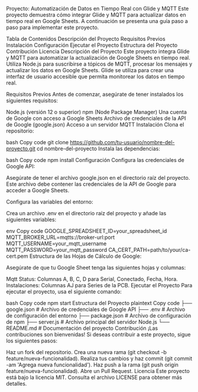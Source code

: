 Proyecto: Automatización de Datos en Tiempo Real con Glide y MQTT
Este proyecto demuestra cómo integrar Glide y MQTT para actualizar datos en tiempo real en Google Sheets. A continuación se presenta una guía paso a paso para implementar este proyecto.

Tabla de Contenidos
Descripción del Proyecto
Requisitos Previos
Instalación
Configuración
Ejecutar el Proyecto
Estructura del Proyecto
Contribución
Licencia
Descripción del Proyecto
Este proyecto integra Glide y MQTT para automatizar la actualización de Google Sheets en tiempo real. Utiliza Node.js para suscribirse a tópicos de MQTT, procesar los mensajes y actualizar los datos en Google Sheets. Glide se utiliza para crear una interfaz de usuario accesible que permita monitorear los datos en tiempo real.

Requisitos Previos
Antes de comenzar, asegúrate de tener instalados los siguientes requisitos:

Node.js (versión 12 o superior)
npm (Node Package Manager)
Una cuenta de Google con acceso a Google Sheets
Archivo de credenciales de la API de Google (google.json)
Acceso a un servidor MQTT
Instalación
Clona el repositorio:

bash
Copy code
git clone https://github.com/tu-usuario/nombre-del-proyecto.git
cd nombre-del-proyecto
Instala las dependencias:

bash
Copy code
npm install
Configuración
Configura las credenciales de Google API:

Asegúrate de tener el archivo google.json en el directorio raíz del proyecto. Este archivo debe contener las credenciales de la API de Google para acceder a Google Sheets.

Configura las variables del entorno:

Crea un archivo .env en el directorio raíz del proyecto y añade las siguientes variables:

env
Copy code
GOOGLE_SPREADSHEET_ID=your_spreadsheet_id
MQTT_BROKER_URL=mqtts://broker-url:port
MQTT_USERNAME=your_mqtt_username
MQTT_PASSWORD=your_mqtt_password
CA_CERT_PATH=path/to/your/ca-cert.pem
Estructura de las Hojas de Cálculo de Google:

Asegúrate de que tu Google Sheet tenga las siguientes hojas y columnas:

Mqtt Status: Columnas A, B, C, D para Serial, Conectado, Fecha, Hora.
Instalaciones: Columnas AJ para Series de la PCB.
Ejecutar el Proyecto
Para ejecutar el proyecto, usa el siguiente comando:

bash
Copy code
npm start
Estructura del Proyecto
plaintext
Copy code
├── google.json          # Archivo de credenciales de Google API
├── .env                 # Archivo de configuración del entorno
├── package.json         # Archivo de configuración de npm
├── server.js            # Archivo principal del servidor Node.js
└── README.md            # Documentación del proyecto
Contribución
¡Las contribuciones son bienvenidas! Si deseas contribuir a este proyecto, sigue los siguientes pasos:

Haz un fork del repositorio.
Crea una nueva rama (git checkout -b feature/nueva-funcionalidad).
Realiza tus cambios y haz commit (git commit -am 'Agrega nueva funcionalidad').
Haz push a la rama (git push origin feature/nueva-funcionalidad).
Abre un Pull Request.
Licencia
Este proyecto está bajo la licencia MIT. Consulta el archivo LICENSE para obtener más detalles.


